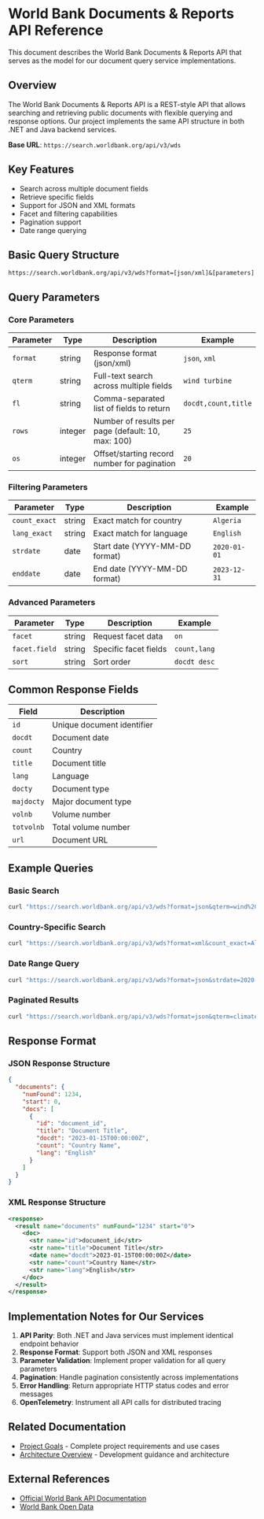 # World Bank Documents & Reports API Reference

This document describes the World Bank Documents & Reports API that serves as the model for our document query service implementations.

## Overview

The World Bank Documents & Reports API is a REST-style API that allows searching and retrieving public documents with flexible querying and response options. Our project implements the same API structure in both .NET and Java backend services.

**Base URL**: `https://search.worldbank.org/api/v3/wds`

## Key Features

- Search across multiple document fields
- Retrieve specific fields
- Support for JSON and XML formats
- Facet and filtering capabilities
- Pagination support
- Date range querying

## Basic Query Structure

```
https://search.worldbank.org/api/v3/wds?format=[json/xml]&[parameters]
```

## Query Parameters

### Core Parameters

| Parameter | Type | Description | Example |
|-----------|------|-------------|---------|
| `format` | string | Response format (json/xml) | `json`, `xml` |
| `qterm` | string | Full-text search across multiple fields | `wind turbine` |
| `fl` | string | Comma-separated list of fields to return | `docdt,count,title` |
| `rows` | integer | Number of results per page (default: 10, max: 100) | `25` |
| `os` | integer | Offset/starting record number for pagination | `20` |

### Filtering Parameters

| Parameter | Type | Description | Example |
|-----------|------|-------------|---------|
| `count_exact` | string | Exact match for country | `Algeria` |
| `lang_exact` | string | Exact match for language | `English` |
| `strdate` | date | Start date (YYYY-MM-DD format) | `2020-01-01` |
| `enddate` | date | End date (YYYY-MM-DD format) | `2023-12-31` |

### Advanced Parameters

| Parameter | Type | Description | Example |
|-----------|------|-------------|---------|
| `facet` | string | Request facet data | `on` |
| `facet.field` | string | Specific facet fields | `count,lang` |
| `sort` | string | Sort order | `docdt desc` |

## Common Response Fields

| Field | Description |
|-------|-------------|
| `id` | Unique document identifier |
| `docdt` | Document date |
| `count` | Country |
| `title` | Document title |
| `lang` | Language |
| `docty` | Document type |
| `majdocty` | Major document type |
| `volnb` | Volume number |
| `totvolnb` | Total volume number |
| `url` | Document URL |

## Example Queries

### Basic Search
```bash
curl "https://search.worldbank.org/api/v3/wds?format=json&qterm=wind%20turbine&fl=docdt,count,title"
```

### Country-Specific Search
```bash
curl "https://search.worldbank.org/api/v3/wds?format=xml&count_exact=Algeria&fl=count,volnb,totvolnb"
```

### Date Range Query
```bash
curl "https://search.worldbank.org/api/v3/wds?format=json&strdate=2020-01-01&enddate=2023-12-31&fl=docdt,title,count"
```

### Paginated Results
```bash
curl "https://search.worldbank.org/api/v3/wds?format=json&qterm=climate&rows=25&os=50&fl=title,docdt"
```

## Response Format

### JSON Response Structure
```json
{
  "documents": {
    "numFound": 1234,
    "start": 0,
    "docs": [
      {
        "id": "document_id",
        "title": "Document Title",
        "docdt": "2023-01-15T00:00:00Z",
        "count": "Country Name",
        "lang": "English"
      }
    ]
  }
}
```

### XML Response Structure
```xml
<response>
  <result name="documents" numFound="1234" start="0">
    <doc>
      <str name="id">document_id</str>
      <str name="title">Document Title</str>
      <date name="docdt">2023-01-15T00:00:00Z</date>
      <str name="count">Country Name</str>
      <str name="lang">English</str>
    </doc>
  </result>
</response>
```

## Implementation Notes for Our Services

1. **API Parity**: Both .NET and Java services must implement identical endpoint behavior
2. **Response Format**: Support both JSON and XML responses
3. **Parameter Validation**: Implement proper validation for all query parameters
4. **Pagination**: Handle pagination consistently across implementations
5. **Error Handling**: Return appropriate HTTP status codes and error messages
6. **OpenTelemetry**: Instrument all API calls for distributed tracing

## Related Documentation

- [Project Goals](GOALS.md) - Complete project requirements and use cases
- [Architecture Overview](../CLAUDE.md) - Development guidance and architecture

## External References

- [Official World Bank API Documentation](https://documents.worldbank.org/en/publication/documents-reports/api)
- [World Bank Open Data](https://data.worldbank.org/)